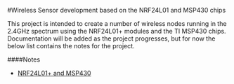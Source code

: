 #Wireless Sensor development based on the NRF24L01 and MSP430 chips

This project is intended to create a number of wireless nodes running in the 2.4GHz spectrum using the NRF24L01+ modules and the TI MSP430 chips. Documentation will be added as the project progresses, but for now the below list contains the notes for the project.

####Notes
- [NRF24L01+ and MSP430](https://github.com/EdBrereton/WirelessSensors/blob/master/NRF24L01_MSP430.markdown)
